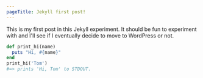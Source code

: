 ```yaml
---
pageTitle: Jekyll first post!
---
```

This is my first post in this Jekyll experiment. It should be fun to experiment with and I'll see if I eventually decide to move to WordPress or not.

```ruby
def print_hi(name)
  puts "Hi, #{name}"
end
print_hi('Tom')
#=> prints 'Hi, Tom' to STDOUT.
```